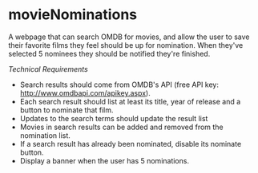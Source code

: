 # movieNominations
A webpage that can search OMDB for movies, and allow the user to save their favorite films they feel should be up for nomination. When they've selected 5 nominees they should be notified they're finished.

*Technical Requirements*
- Search results should come from OMDB's API (free API key: http://www.omdbapi.com/apikey.aspx).
- Each search result should list at least its title, year of release and a button to nominate that film.
- Updates to the search terms should update the result list
- Movies in search results can be added and removed from the nomination list.
- If a search result has already been nominated, disable its nominate button.
- Display a banner when the user has 5 nominations.

